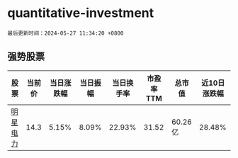 # quantitative-investment

`最后更新时间：2024-05-27 11:34:20 +0800`

## 强势股票

|股票|当前价|当日涨跌幅|当日振幅|当日换手率|市盈率TTM|总市值|近10日涨跌幅|
|----|----|----|----|----|----|----|----|
|[明星电力](https://xueqiu.com/S/SH600101)|14.3|5.15%|8.09%|22.93%|31.52|60.26亿|28.48%|

